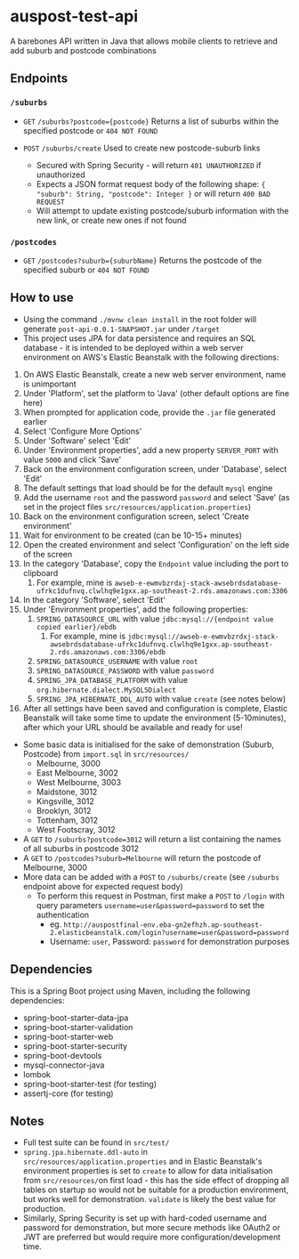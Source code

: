 # auspost-test-api
A barebones API written in Java that allows mobile clients to retrieve and add suburb and postcode combinations

## Endpoints

### `/suburbs`

* `GET` `/suburbs?postcode={postcode}` Returns a list of suburbs within the specified postcode or `404 NOT FOUND`

* `POST` `/suburbs/create` Used to create new postcode-suburb links
  * Secured with Spring Security - will return `401 UNAUTHORIZED` if unauthorized
  * Expects a JSON format request body of the following shape: `{ "suburb": String, "postcode": Integer }` or will return `400 BAD REQUEST`
  * Will attempt to update existing postcode/suburb information with the new link, or create new ones if not found

### `/postcodes`

* `GET` `/postcodes?suburb={suburbName}` Returns the postcode of the specified suburb or `404 NOT FOUND`


## How to use

* Using the command `./mvnw clean install` in the root folder will generate `post-api-0.0.1-SNAPSHOT.jar` under `/target`
* This project uses JPA for data persistence and requires an SQL database - it is intended to be deployed within a web server environment on AWS's Elastic Beanstalk with the following directions:
1. On AWS Elastic Beanstalk, create a new web server environment, name is unimportant
2. Under 'Platform', set the platform to 'Java' (other default options are fine here)
3. When prompted for application code, provide the `.jar` file generated earlier
4. Select 'Configure More Options'
5. Under 'Software' select 'Edit'
6. Under 'Environment properties', add a new property `SERVER_PORT` with value `5000` and click 'Save'
7. Back on the environment configuration screen, under 'Database', select 'Edit'
8. The default settings that load should be for the default `mysql` engine
9. Add the username `root` and the password `password` and select 'Save' (as set in the project files `src/resources/application.properties`)
10. Back on the environment configuration screen, select 'Create environment'
11. Wait for environment to be created (can be 10-15+ minutes)
12. Open the created environment and select 'Configuration' on the left side of the screen
13. In the category 'Database', copy the `Endpoint` value including the port to clipboard
    1.  For example, mine is `awseb-e-ewmvbzrdxj-stack-awsebrdsdatabase-ufrkc1dufnvq.clwlhq9e1gxx.ap-southeast-2.rds.amazonaws.com:3306`
14. In the category 'Software', select 'Edit'
15. Under 'Environment properties', add the following properties:
    1.  `SPRING_DATASOURCE_URL` with value `jdbc:mysql://{endpoint value copied earlier}/ebdb` 
        1.  For example, mine is `jdbc:mysql://awseb-e-ewmvbzrdxj-stack-awsebrdsdatabase-ufrkc1dufnvq.clwlhq9e1gxx.ap-southeast-2.rds.amazonaws.com:3306/ebdb`
    2.  `SPRING_DATASOURCE_USERNAME` with value `root`
    3.  `SPRING_DATASOURCE_PASSWORD` with value `password`
    4.  `SPRING_JPA_DATABASE_PLATFORM` with value `org.hibernate.dialect.MySQL5Dialect`
    5.  `SPRING_JPA_HIBERNATE_DDL_AUTO` with value `create` (see notes below)
16. After all settings have been saved and configuration is complete, Elastic Beanstalk will take some time to update the environment (5-10minutes), after which your URL should be available and ready for use!
* Some basic data is initialised for the sake of demonstration (Suburb, Postcode) from `import.sql` in `src/resources/`
  * Melbourne, 3000
  * East Melbourne, 3002
  * West Melbourne, 3003
  * Maidstone, 3012
  * Kingsville, 3012
  * Brooklyn, 3012
  * Tottenham, 3012
  * West Footscray, 3012
* A `GET` to `/suburbs?postcode=3012` will return a list containing the names of all suburbs in postcode 3012
* A `GET` to `/postcodes?suburb=Melbourne` will return the postcode of Melbourne, 3000
* More data can be added with a `POST` to `/suburbs/create` (see `/suburbs` endpoint above for expected request body)
  * To perform this request in Postman, first make a `POST` to `/login` with query parameters `username=user&password=password` to set the authentication
    * eg. `http://auspostfinal-env.eba-gn2efhzh.ap-southeast-2.elasticbeanstalk.com/login?username=user&password=password`
    * Username: `user`, Password: `password` for demonstration purposes

## Dependencies

This is a Spring Boot project using Maven, including the following dependencies:
* spring-boot-starter-data-jpa
* spring-boot-starter-validation
* spring-boot-starter-web
* spring-boot-starter-security
* spring-boot-devtools
* mysql-connector-java
* lombok
* spring-boot-starter-test (for testing)
* assertj-core (for testing)

## Notes

* Full test suite can be found in `src/test/`
* `spring.jpa.hibernate.ddl-auto` in `src/resources/application.properties` and in Elastic Beanstalk's environment properties is set to `create` to allow for data initialisation from `src/resources/`on first load - this has the side effect of dropping all tables on startup so would not be suitable for a production environment, but works well for demonstration. `validate` is likely the best value for production.
* Similarly, Spring Security is set up with hard-coded username and password for demonstration, but more secure methods like OAuth2 or JWT are preferred but would require more configuration/development time.
